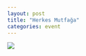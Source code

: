```yaml
---
layout: post
title: "Herkes Mutfağa"
categories: event
---
```

![](https://pics.livejournal.com/quillcraft/pic/001ggf97)
